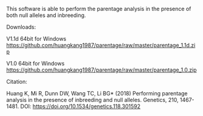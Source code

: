 This software is able to perform the parentage analysis in the presence of both null alleles and inbreeding. 

Downloads:

V1.1d 64bit for Windows
https://github.com/huangkang1987/parentage/raw/master/parentage_1.1d.zip

V1.0 64bit for Windows
https://github.com/huangkang1987/parentage/raw/master/parentage_1.0.zip

Citation:

Huang K, Mi R, Dunn DW, Wang TC, Li BG* (2018) Performing parentage analysis in the presence of inbreeding and null alleles. Genetics, 210, 1467-1481. DOI: https://doi.org/10.1534/genetics.118.301592
